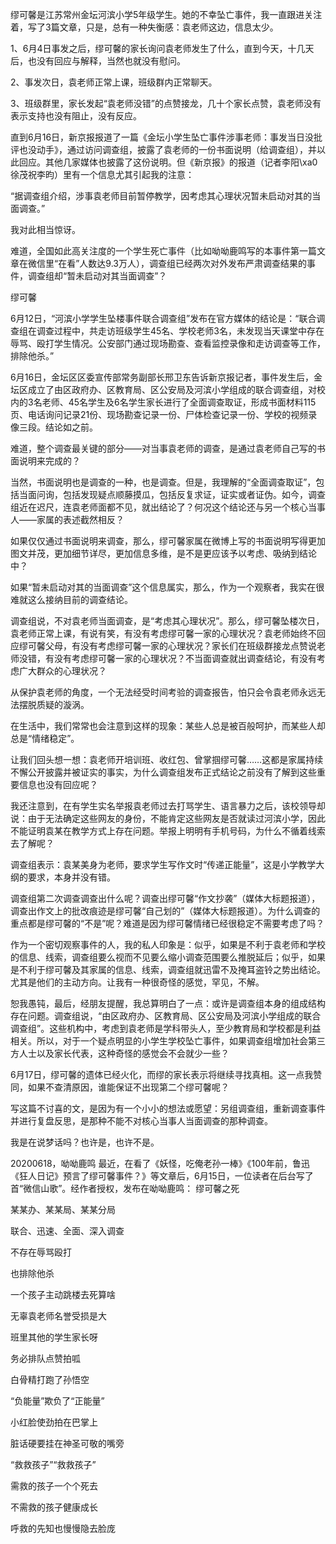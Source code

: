 缪可馨是江苏常州金坛河滨小学5年级学生。她的不幸坠亡事件，我一直跟进关注着，写了3篇文章，只是，总有一种失衡感：袁老师这边，信息太少。

1、6月4日事发之后，缪可馨的家长询问袁老师发生了什么，直到今天，十几天后，也没有回应与解释，当然也就没有慰问。

2、事发次日，袁老师正常上课，班级群内正常聊天。

3、班级群里，家长发起“袁老师没错”的点赞接龙，几十个家长点赞，袁老师没有表示支持也没有阻止，没有反应。

直到6月16日，新京报报道了一篇《金坛小学生坠亡事件涉事老师：事发当日没批评也没动手》，通过访问调查组，披露了袁老师的一份书面说明（给调查组），并以此回应。其他几家媒体也披露了这份说明。但《新京报》的报道（记者李阳\xa0徐茂祝李昀）里有一个信息尤其引起我的注意：

“据调查组介绍，涉事袁老师目前暂停教学，因考虑其心理状况暂未启动对其的当面调查。”

我对此相当惊讶。

难道，全国如此高关注度的一个学生死亡事件（比如呦呦鹿鸣写的本事件第一篇文章在微信里“在看”人数达9.3万人），调查组已经两次对外发布严肃调查结果的事件，调查组却“暂未启动对其当面调查”？

缪可馨

6月12日，“河滨小学学生坠楼事件联合调查组”发布在官方媒体的结论是：“联合调查组在调查过程中，共走访班级学生45名、学校老师3名，未发现当天课堂中存在辱骂、殴打学生情况。公安部门通过现场勘查、查看监控录像和走访调查等工作，排除他杀。”

6月16日，金坛区区委宣传部常务副部长邢卫东告诉新京报记者，事件发生后，金坛区成立了由区政府办、区教育局、区公安局及河滨小学组成的联合调查组，对校内的3名老师、45名学生及6名学生家长进行了全面调查取证，形成书面材料115页、电话询问记录21份、现场勘查记录一份、尸体检查记录一份、学校的视频录像三段。结论如之前。

难道，整个调查最关键的部分——对当事袁老师的调查，是通过袁老师自己写的书面说明来完成的？

当然，书面说明也是调查的一种，也是调查。但是，我理解的“全面调查取证”，包括当面问询，包括发现疑点顺藤摸瓜，包括反复求证，证实或者证伪。如今，调查组近在迟尺，连袁老师面都不见，就出结论了？何况这个结论还与另一个核心当事人——家属的表述截然相反？

如果仅仅通过书面说明来调查，那么，缪可馨家属在微博上写的书面说明写得更加图文并茂，更加细节详尽，更加信息多维，是不是更应该予以考虑、吸纳到结论中？

如果“暂未启动对其的当面调查”这个信息属实，那么，作为一个观察者，我实在很难就这么接纳目前的调查结论。

调查组说，不对袁老师当面调查，是“考虑其心理状况”。那么，缪可馨坠楼次日，袁老师正常上课，有说有笑，有没有考虑缪可馨一家的心理状况？袁老师始终不回应缪可馨父母，有没有考虑缪可馨一家的心理状况？家长们在班级群接龙点赞说老师没错，有没有考虑缪可馨一家的心理状况？不当面调查就出调查结论，有没有考虑广大群众的心理状况？

从保护袁老师的角度，一个无法经受时间考验的调查报告，怕只会令袁老师永远无法摆脱质疑的漩涡。

在生活中，我们常常也会注意到这样的现象：某些人总是被百般呵护，而某些人却总是“情绪稳定”。

让我们回头想一想：袁老师开培训班、收红包、曾掌掴缪可馨……这都是家属持续不懈公开披露并被证实的事实，为什么调查组发布正式结论之前没有了解到这些重要信息也没有回应呢？

我还注意到，在有学生实名举报袁老师过去打骂学生、语言暴力之后，该校领导却说：由于无法确定这些网友的身份，不能肯定这些网友是否就读过河滨小学，因此不能证明袁某在教学方式上存在问题。举报上明明有手机号码，为什么不循着线索去了解呢？

调查组表示：袁某美身为老师，要求学生写作文时“传递正能量”，这是小学教学大纲的要求，本身并没有错。

调查组第二次调查调查出什么呢？调查出缪可馨“作文抄袭”（媒体大标题报道），调查出作文上的批改痕迹是缪可馨“自己划的”（媒体大标题报道）。为什么调查的重点都是缪可馨的“不是”呢？难道是因为缪可馨情绪已经很稳定不需要考虑了吗？

作为一个密切观察事件的人，我的私人印象是：似乎，如果是不利于袁老师和学校的信息、线索，调查组要么视而不见要么缩小调查范围要么推脱延后；似乎，如果是不利于缪可馨及其家属的信息、线索，调查组就迅雷不及掩耳盗铃之势出结论。尤其是他们的主动方向。让我有一种很奇怪的感觉，罕见，不解。

恕我愚钝，最后，经朋友提醒，我总算明白了一点：或许是调查组本身的组成结构存在问题。调查组说，“由区政府办、区教育局、区公安局及河滨小学组成的联合调查组”。这些机构中，考虑到袁老师是学科带头人，至少教育局和学校都是利益相关。所以，对于一个疑点明显的小学生学校坠亡事件，如果调查组增加社会第三方人士以及家长代表，这种奇怪的感觉会不会就少一些？

6月17日，缪可馨的遗体已经火化，而缪的家长表示将继续寻找真相。这一点我赞同，如果不查清原因，谁能保证不出现第二个缪可馨呢？

写这篇不讨喜的文，是因为有一个小小的想法或愿望：另组调查组，重新调查事件并进行复盘反思，是那种不能不对核心当事人当面调查的那种调查。

我是在说梦话吗？也许是，也许不是。

20200618，呦呦鹿鸣 最近，在看了《妖怪，吃俺老孙一棒》《100年前，鲁迅《狂人日记》预言了缪可馨事件？》等文章后，6月15日，一位读者在后台写了首“微信山歌”。经作者授权，发布在呦呦鹿鸣： 缪可馨之死

某某办、某某局、某某分局

联合、迅速、全面、深入调查

不存在辱骂殴打

也排除他杀

一个孩子主动跳楼去死算啥

无辜袁老师名誉受损是大

班里其他的学生家长呀

务必排队点赞拍呱

白骨精打跑了孙悟空

“负能量”欺负了“正能量”

小红脸使劲拍在巴掌上

脏话硬要挂在神圣可敬的嘴旁

“救救孩子”“救救孩子”

需救的孩子一个个死去

不需救的孩子健康成长

呼救的先知也慢慢隐去脸庞


